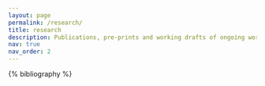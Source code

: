 ```yaml
---
layout: page
permalink: /research/
title: research
description: Publications, pre-prints and working drafts of ongoing work.
nav: true
nav_order: 2
---
```


<!-- _pages/publications.md -->
<div class="publications">

{% bibliography %}

</div>
